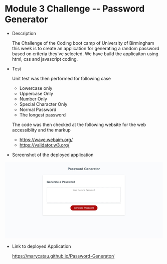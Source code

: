 # Module 3 Challenge -- Password Generator
* Description

    The Challenge of the Coding boot camp of University of Birmingham this week is to create an application for generating a random password based on criteria they've selected. We have build the applicaiton using html, css and javascript coding.

*   Test
    
    Unit test was then performed for following case
    * Lowercase only
    * Uppercase Only
    * Number Only
    * Special Character Only
    * Normal Password
    * The longest password

     The code was then checked at the following website for the web accessiblity and the markup
    * https://wave.webaim.org/
    * https://validator.w3.org/



* Screenshot of the deployed application

![ScreenShot of the deployed application](https://github.com/marycatau/Password-Generator/blob/main/Assets/Images/screenshot%20of%20deployed%20application%20(2).jpeg?raw=true)


* Link to deployed Application

    https://marycatau.github.io/Password-Generator/
